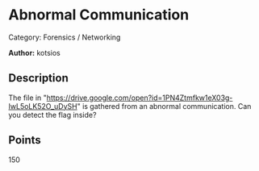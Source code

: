# Abnormal Communication 
Category: Forensics / Networking

**Author:** kotsios

## Description

The file in "https://drive.google.com/open?id=1PN4Ztmfkw1eX03g-IwL5oLK52O_uDySH" is gathered from an abnormal communication. Can you detect  the flag inside?

## Points
150


